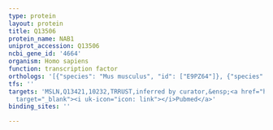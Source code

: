 ```yaml
---
type: protein
layout: protein
title: Q13506
protein_name: NAB1
uniprot_accession: Q13506
ncbi_gene_id: '4664'
organism: Homo sapiens
function: transcription factor
orthologs: '[{"species": "Mus musculus", "id": ["E9PZ64"]}, {"species": "Rattus norvegicus", "id": ["Q62722"]}]'
tfs: ''
targets: 'MSLN,Q13421,10232,TRRUST,inferred by curator,&ensp;<a href="https://www.ncbi.nlm.nih.gov/pubmed/?term=23025254%5Buid%5D+OR+29087512%5Buid%5D"
  target="_blank"><i uk-icon="icon: link"></i>Pubmed</a>'
binding_sites: ''

---
```

